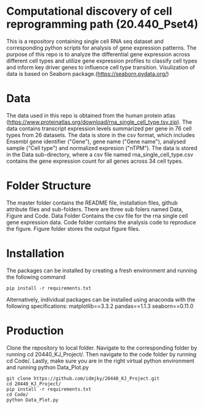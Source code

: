 # Computational discovery of cell reprogramming path (20.440_Pset4)
This is a repository containing single cell RNA seq dataset and corresponding python scripts for analysis of gene expression patterns. The purpose of this repo is to analyze the differential gene expression across different cell types and utilize gene expression profiles to classify cell types and inform key driver genes to influence cell type transition. Visulization of data is based on Seaborn package.(https://seaborn.pydata.org/)

# Data
The data used in this repo is obtained from the human protein atlas (https://www.proteinatlas.org/download/rna_single_cell_type.tsv.zip). The data contains transcript expression levels summarized per gene in 76 cell types from 26 datasets. The data is store in the csv format, which includes Ensembl gene identifier ("Gene"), gene name ("Gene name"), analysed sample ("Cell type") and normalized expresion ("nTPM"). 
The data is stored in the Data sub-directory, where a csv file named rna_single_cell_type.csv contains the gene expression count for all genes across 34 cell types. 

# Folder Structure 
The master folder contains the README file, installation files, github attribute files and sub-folders. There are three sub folers named Data, Figure and Code. Data Folder Contains the csv file for the rna single cell gene expression data. Code folder contains the analysis code to reproduce the figure. Figure folder stores the output figure files. 
# Installation 
The packages can be installed by creating a fresh environment and running the following command
```
pip install -r requirements.txt

```
Alternatively, individual packages can be installed using anaconda with the following specifications:
matplotlib==3.3.2
pandas==1.1.3
seaborn==0.11.0

# Production
Clone the repository to local folder. Navigate to the corresponding folder by running cd 20440_KJ_Project/. Then navigate to the code folder by running cd Code/. Lastly, make sure you are in the right virtual python environment and running python Data_Plot.py
```
git clone https://github.com/idmjky/20440_KJ_Project.git
cd 20440_KJ_Project/
pip install -r requirements.txt
cd Code/
python Data_Plot.py

```
